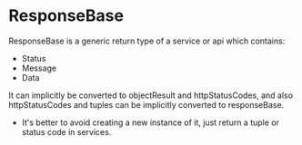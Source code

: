 # ResponseBase
ResponseBase is a generic return type of a service or api which contains:

* Status
* Message
* Data

It can implicitly be converted to objectResult and httpStatusCodes,
and also httpStatusCodes and tuples can be implicitly converted to responseBase.

* It's better to avoid creating a new instance of it, just return a tuple or status code in services.


